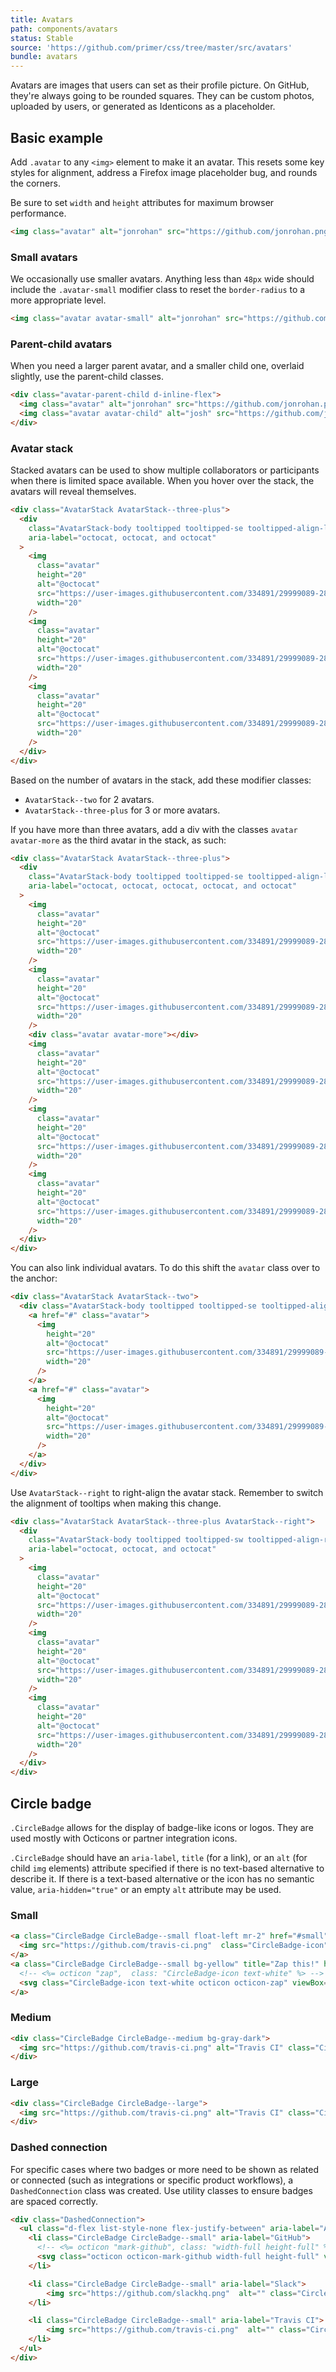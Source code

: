 ```yaml
---
title: Avatars
path: components/avatars
status: Stable
source: 'https://github.com/primer/css/tree/master/src/avatars'
bundle: avatars
---
```


Avatars are images that users can set as their profile picture. On GitHub, they're always going to be rounded squares. They can be custom photos, uploaded by users, or generated as Identicons as a placeholder.

## Basic example

Add `.avatar` to any `<img>` element to make it an avatar. This resets some key styles for alignment, address a Firefox image placeholder bug, and rounds the corners.

Be sure to set `width` and `height` attributes for maximum browser performance.

```html live
<img class="avatar" alt="jonrohan" src="https://github.com/jonrohan.png?v=3&s=144" width="72" height="72" />
```

### Small avatars

We occasionally use smaller avatars. Anything less than `48px` wide should include the `.avatar-small` modifier class to reset the `border-radius` to a more appropriate level.

```html live
<img class="avatar avatar-small" alt="jonrohan" src="https://github.com/jonrohan.png?v=3&s=64" width="32" height="32" />
```

### Parent-child avatars

When you need a larger parent avatar, and a smaller child one, overlaid slightly, use the parent-child classes.

```html live
<div class="avatar-parent-child d-inline-flex">
  <img class="avatar" alt="jonrohan" src="https://github.com/jonrohan.png?v=3&s=96" width="48" height="48" />
  <img class="avatar avatar-child" alt="josh" src="https://github.com/josh.png?v=3&s=40" width="20" height="20" />
</div>
```

### Avatar stack

Stacked avatars can be used to show multiple collaborators or participants when there is limited space available. When you hover over the stack, the avatars will reveal themselves.

```html live
<div class="AvatarStack AvatarStack--three-plus">
  <div
    class="AvatarStack-body tooltipped tooltipped-se tooltipped-align-left-1"
    aria-label="octocat, octocat, and octocat"
  >
    <img
      class="avatar"
      height="20"
      alt="@octocat"
      src="https://user-images.githubusercontent.com/334891/29999089-2837c968-9009-11e7-92c1-6a7540a594d5.png"
      width="20"
    />
    <img
      class="avatar"
      height="20"
      alt="@octocat"
      src="https://user-images.githubusercontent.com/334891/29999089-2837c968-9009-11e7-92c1-6a7540a594d5.png"
      width="20"
    />
    <img
      class="avatar"
      height="20"
      alt="@octocat"
      src="https://user-images.githubusercontent.com/334891/29999089-2837c968-9009-11e7-92c1-6a7540a594d5.png"
      width="20"
    />
  </div>
</div>
```

Based on the number of avatars in the stack, add these modifier classes:

- `AvatarStack--two` for 2 avatars.
- `AvatarStack--three-plus` for 3 or more avatars.

If you have more than three avatars, add a div with the classes `avatar avatar-more` as the third avatar in the stack, as such:

```html live
<div class="AvatarStack AvatarStack--three-plus">
  <div
    class="AvatarStack-body tooltipped tooltipped-se tooltipped-align-left-1"
    aria-label="octocat, octocat, octocat, octocat, and octocat"
  >
    <img
      class="avatar"
      height="20"
      alt="@octocat"
      src="https://user-images.githubusercontent.com/334891/29999089-2837c968-9009-11e7-92c1-6a7540a594d5.png"
      width="20"
    />
    <img
      class="avatar"
      height="20"
      alt="@octocat"
      src="https://user-images.githubusercontent.com/334891/29999089-2837c968-9009-11e7-92c1-6a7540a594d5.png"
      width="20"
    />
    <div class="avatar avatar-more"></div>
    <img
      class="avatar"
      height="20"
      alt="@octocat"
      src="https://user-images.githubusercontent.com/334891/29999089-2837c968-9009-11e7-92c1-6a7540a594d5.png"
      width="20"
    />
    <img
      class="avatar"
      height="20"
      alt="@octocat"
      src="https://user-images.githubusercontent.com/334891/29999089-2837c968-9009-11e7-92c1-6a7540a594d5.png"
      width="20"
    />
    <img
      class="avatar"
      height="20"
      alt="@octocat"
      src="https://user-images.githubusercontent.com/334891/29999089-2837c968-9009-11e7-92c1-6a7540a594d5.png"
      width="20"
    />
  </div>
</div>
```

You can also link individual avatars. To do this shift the `avatar` class over to the anchor:

```html live
<div class="AvatarStack AvatarStack--two">
  <div class="AvatarStack-body tooltipped tooltipped-se tooltipped-align-left-1" aria-label="octocat and octocat">
    <a href="#" class="avatar">
      <img
        height="20"
        alt="@octocat"
        src="https://user-images.githubusercontent.com/334891/29999089-2837c968-9009-11e7-92c1-6a7540a594d5.png"
        width="20"
      />
    </a>
    <a href="#" class="avatar">
      <img
        height="20"
        alt="@octocat"
        src="https://user-images.githubusercontent.com/334891/29999089-2837c968-9009-11e7-92c1-6a7540a594d5.png"
        width="20"
      />
    </a>
  </div>
</div>
```

Use `AvatarStack--right` to right-align the avatar stack. Remember to switch the alignment of tooltips when making this change.

```html live
<div class="AvatarStack AvatarStack--three-plus AvatarStack--right">
  <div
    class="AvatarStack-body tooltipped tooltipped-sw tooltipped-align-right-1"
    aria-label="octocat, octocat, and octocat"
  >
    <img
      class="avatar"
      height="20"
      alt="@octocat"
      src="https://user-images.githubusercontent.com/334891/29999089-2837c968-9009-11e7-92c1-6a7540a594d5.png"
      width="20"
    />
    <img
      class="avatar"
      height="20"
      alt="@octocat"
      src="https://user-images.githubusercontent.com/334891/29999089-2837c968-9009-11e7-92c1-6a7540a594d5.png"
      width="20"
    />
    <img
      class="avatar"
      height="20"
      alt="@octocat"
      src="https://user-images.githubusercontent.com/334891/29999089-2837c968-9009-11e7-92c1-6a7540a594d5.png"
      width="20"
    />
  </div>
</div>
```

## Circle badge

`.CircleBadge` allows for the display of badge-like icons or logos. They are used mostly with Octicons or partner integration icons.

`.CircleBadge` should have an `aria-label`, `title` (for a link), or an `alt` (for child `img` elements) attribute specified if there is no text-based alternative to describe it. If there is a text-based alternative or the icon has no semantic value, `aria-hidden="true"` or an empty `alt` attribute may be used.

### Small

```html live
<a class="CircleBadge CircleBadge--small float-left mr-2" href="#small" title="Travis CI">
  <img src="https://github.com/travis-ci.png"  class="CircleBadge-icon" alt="">
</a>
<a class="CircleBadge CircleBadge--small bg-yellow" title="Zap this!" href="#small">
  <!-- <%= octicon "zap",  class: "CircleBadge-icon text-white" %> -->
  <svg class="CircleBadge-icon text-white octicon octicon-zap" viewBox="0 0 10 16" version="1.1" width="10" height="16" aria-hidden="true"><path fill-rule="evenodd" d="M10 7H6l3-7-9 9h4l-3 7 9-9z"></path></svg>
</a>
```

### Medium

```html live
<div class="CircleBadge CircleBadge--medium bg-gray-dark">
  <img src="https://github.com/travis-ci.png" alt="Travis CI" class="CircleBadge-icon" />
</div>
```

### Large

```html live
<div class="CircleBadge CircleBadge--large">
  <img src="https://github.com/travis-ci.png" alt="Travis CI" class="CircleBadge-icon" />
</div>
```

### Dashed connection

For specific cases where two badges or more need to be shown as related or connected (such as integrations or specific product workflows), a `DashedConnection` class was created. Use utility classes to ensure badges are spaced correctly.

```html live
<div class="DashedConnection">
  <ul class="d-flex list-style-none flex-justify-between" aria-label="A sample GitHub workflow">
    <li class="CircleBadge CircleBadge--small" aria-label="GitHub">
      <!-- <%= octicon "mark-github", class: "width-full height-full" %> -->
      <svg class="octicon octicon-mark-github width-full height-full" viewBox="0 0 16 16" version="1.1" width="16" height="16" aria-hidden="true"><path fill-rule="evenodd" d="M8 0C3.58 0 0 3.58 0 8c0 3.54 2.29 6.53 5.47 7.59.4.07.55-.17.55-.38 0-.19-.01-.82-.01-1.49-2.01.37-2.53-.49-2.69-.94-.09-.23-.48-.94-.82-1.13-.28-.15-.68-.52-.01-.53.63-.01 1.08.58 1.23.82.72 1.21 1.87.87 2.33.66.07-.52.28-.87.51-1.07-1.78-.2-3.64-.89-3.64-3.95 0-.87.31-1.59.82-2.15-.08-.2-.36-1.02.08-2.12 0 0 .67-.21 2.2.82.64-.18 1.32-.27 2-.27.68 0 1.36.09 2 .27 1.53-1.04 2.2-.82 2.2-.82.44 1.1.16 1.92.08 2.12.51.56.82 1.27.82 2.15 0 3.07-1.87 3.75-3.65 3.95.29.25.54.73.54 1.48 0 1.07-.01 1.93-.01 2.2 0 .21.15.46.55.38A8.013 8.013 0 0 0 16 8c0-4.42-3.58-8-8-8z"></path></svg>
    </li>

    <li class="CircleBadge CircleBadge--small" aria-label="Slack">
        <img src="https://github.com/slackhq.png"  alt="" class="CircleBadge-icon">
    </li>

    <li class="CircleBadge CircleBadge--small" aria-label="Travis CI">
        <img src="https://github.com/travis-ci.png"  alt="" class="CircleBadge-icon">
    </li>
  </ul>
</div>
```
